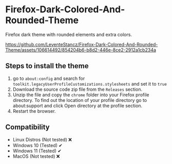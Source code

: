 # Firefox-Dark-Colored-And-Rounded-Theme
Firefox dark theme with rounded elements and extra colors.

https://github.com/LeventeStancz/Firefox-Dark-Colored-And-Rounded-Theme/assets/106614492/854204b6-b8d2-446e-8ce2-2912a1cb234a

## Steps to install the theme
<ol>
   <li>go to <code>about:config</code> and search for <code>toolkit.legacyUserProfileCustomizations.stylesheets</code> and set it to <code>true</code></li>
   <li>Download the source code zip file from the <code>Releases</code> section.</li>
   <li>Unzip the file and copy the <code>chrome</code> folder into your Firefox profile directory. To find out the location of your profile directory go to </code>about:support</code> and click Open directory at the profile section.</li>
   <li>Restart the browser.</li>
</ol>

   
## Compatibility

<ul>
<li>Linux Distros (Not tested) ❌ </li>
<li>Windows 10 (Tested) ✔ </li>
<li>Windows 11 (Tested) ✔ </li>
<li>MacOS (Not tested) ❌ </li>
</ul>
